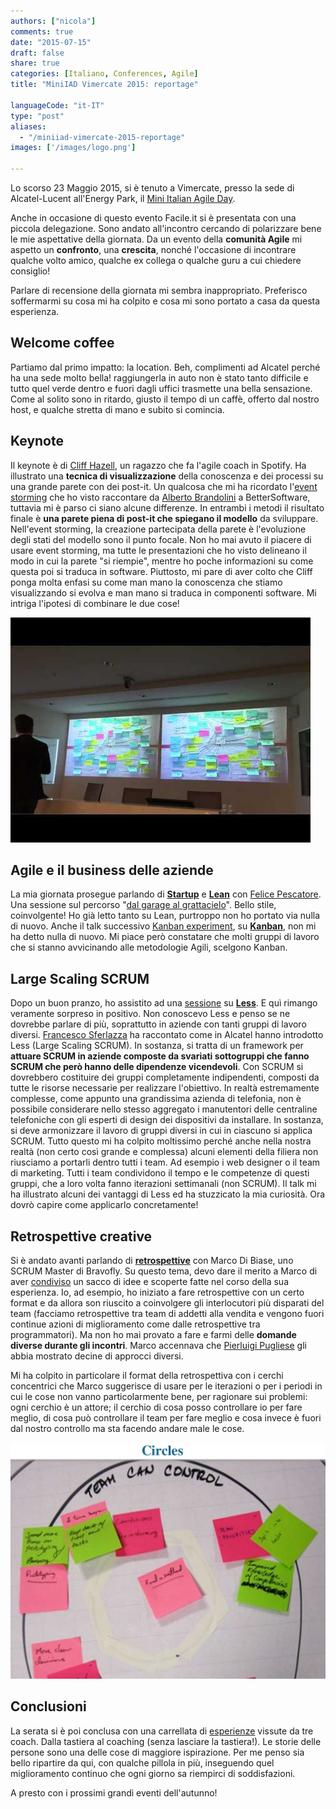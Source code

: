 ```yaml
---
authors: ["nicola"]
comments: true
date: "2015-07-15"
draft: false
share: true
categories: [Italiano, Conferences, Agile]
title: "MiniIAD Vimercate 2015: reportage"

languageCode: "it-IT"
type: "post"
aliases: 
  - "/miniiad-vimercate-2015-reportage"
images: ['/images/logo.png']

---
```


Lo scorso 23 Maggio 2015, si è tenuto a Vimercate, presso la sede di Alcatel-Lucent all'Energy Park, il [Mini Italian Agile Day](http://www.agileday.it/mini/2015/vimercate/).

Anche in occasione di questo evento Facile.it si è presentata con una piccola delegazione. Sono andato all'incontro cercando di polarizzare bene le mie aspettative della giornata. Da un evento della **comunità Agile** mi aspetto un **confronto**, una **crescita**, nonché l'occasione di incontrare qualche volto amico, qualche ex collega o qualche guru a cui chiedere consiglio!

Parlare di recensione della giornata mi sembra inappropriato. Preferisco soffermarmi su cosa mi ha colpito e cosa mi sono portato a casa da questa esperienza.

## Welcome coffee
Partiamo dal primo impatto: la location. Beh, complimenti ad Alcatel perché ha una sede molto bella! raggiungerla in auto non è stato tanto difficile e tutto quel verde dentro e fuori dagli uffici trasmette una bella sensazione. Come al solito sono in ritardo, giusto il tempo di un caffè, offerto dal nostro host, e qualche stretta di mano e subito si comincia.

## Keynote
Il keynote è di [Cliff Hazell](https://twitter.com/ixhd), un ragazzo che fa l'agile coach in Spotify. Ha illustrato una **tecnica di visualizzazione** della conoscenza e dei processi su una grande parete con dei post-it. Un qualcosa che mi ha ricordato l'[event storming](http://ziobrando.blogspot.it/2013/11/introducing-event-storming.html) che ho visto raccontare da [Alberto Brandolini](http://www.avanscoperta.it/it/author/a-brandolini/) a BetterSoftware, tuttavia mi è parso ci siano alcune differenze. In entrambi i metodi il risultato finale è **una parete piena di post-it che spiegano il modello** da sviluppare. Nell'event storming, la creazione partecipata della parete è l'evoluzione degli stati del modello sono il punto focale. Non ho mai avuto il piacere di usare event storming, ma tutte le presentazioni che ho visto delineano il modo in cui la parete "si riempie", mentre ho poche informazioni su come questa poi si traduca in software. Piuttosto, mi pare di aver colto che Cliff ponga molta enfasi su come man mano la conoscenza che stiamo visualizzando si evolva e man mano si traduca in componenti software. Mi intriga l'ipotesi di combinare le due cose!

![](/images/miniiad-vimercate-2015-reportage/visualization.jpg)

## Agile e il business delle aziende
La mia giornata prosegue parlando di **[Startup](http://www.ideastartup.it/startupzionario/)** e **[Lean](https://it.wikipedia.org/wiki/Produzione_snella)** con [Felice Pescatore](https://twitter.com/felicepescatore). Una sessione sul percorso "[dal garage al grattacielo](http://www.agileday.it/mini/2015/vimercate/#leanstartup)". Bello stile, coinvolgente! Ho già letto tanto su Lean, purtroppo non ho portato via nulla di nuovo.
Anche il talk successivo [Kanban experiment](http://www.agileday.it/mini/2015/vimercate/#Kanban_experiment), su **[Kanban](https://it.wikipedia.org/wiki/Kanban)**, non mi ha detto nulla di nuovo. Mi piace però constatare che molti gruppi di lavoro che si stanno avvicinando alle metodologie Agili, scelgono Kanban.

## Large Scaling SCRUM
Dopo un buon pranzo, ho assistito ad una [sessione](http://www.agileday.it/mini/2015/vimercate/#LeSS_Adoption) su **[Less](http://less.works/)**. E quì rimango veramente sorpreso in positivo. Non conoscevo Less e penso se ne dovrebbe parlare di più, soprattutto in aziende con tanti gruppi di lavoro diversi. [Francesco Sferlazza](https://www.youtube.com/watch?v=PTjnw9EXsD4) ha raccontato come in Alcatel hanno introdotto Less (Large Scaling SCRUM). In sostanza, si tratta di un framework per **attuare SCRUM in aziende composte da svariati sottogruppi che fanno SCRUM che però hanno delle dipendenze vicendevoli**. Con SCRUM si dovrebbero costituire dei gruppi completamente indipendenti, composti da tutte le risorse necessarie per realizzare l'obiettivo. In realtà estremamente complesse, come appunto una grandissima azienda di telefonia, non è possibile considerare nello stesso aggregato i manutentori delle centraline telefoniche con gli esperti di design dei dispositivi da installare. In sostanza, si deve armonizzare il lavoro di gruppi diversi in cui in ciascuno si applica SCRUM.
Tutto questo mi ha colpito moltissimo perché anche nella nostra realtà (non certo così grande e complessa) alcuni elementi della filiera non riusciamo a portarli dentro tutti i team. Ad esempio i web designer o il team di marketing. Tutti i team condividono il tempo e le competenze di questi gruppi, che a loro volta fanno iterazioni settimanali (non SCRUM). Il talk mi ha illustrato alcuni dei vantaggi di Less ed ha stuzzicato la mia curiosità. Ora dovrò capire come applicarlo concretamente!

## Retrospettive creative
Si è andato avanti parlando di **[retrospettive](http://retrospectivewiki.org/index.php?title=Main_Page)** con Marco Di Biase, uno SCRUM Master di Bravofly. Su questo tema, devo dare il merito a Marco di aver [condiviso](http://www.agileday.it/mini/2015/vimercate/#Miglioramento_continuo) un sacco di idee e scoperte fatte nel corso della sua esperienza. Io, ad esempio, ho iniziato a fare retrospettive con un certo format e da allora son riuscito a coinvolgere gli interlocutori più disparati del team (facciamo retrospettive tra team di addetti alla vendita e vengono fuori continue azioni di miglioramento come dalle retrospettive tra programmatori). Ma non ho mai provato a fare e farmi delle **domande diverse durante gli incontri**. Marco accennava che [Pierluigi Pugliese](https://twitter.com/p_pugliese) gli abbia mostrato decine di approcci diversi. 

Mi ha colpito in particolare il format della retrospettiva con i cerchi concentrici che Marco suggerisce di usare per le iterazioni o per i periodi in cui le cose non vanno particolarmente bene, per ragionare sui problemi: ogni cerchio è un attore; il cerchio di cosa posso controllare io per fare meglio, di cosa può controllare il team per fare meglio e cosa invece è fuori dal nostro controllo ma sta facendo andare male le cose.

![Retrospettiva con cerchi](/images/miniiad-vimercate-2015-reportage/retrospettiva-cerchi.jpg)

## Conclusioni
La serata si è poi conclusa con una carrellata di [esperienze](http://www.agileday.it/mini/2015/vimercate/#Agile_Coaches) vissute da tre coach. Dalla tastiera al coaching (senza lasciare la tastiera!). Le storie delle persone sono una delle cose di maggiore ispirazione. Per me penso sia bello ripartire da qui, con qualche pillola in più, inseguendo quel miglioramento continuo che ogni giorno sa riempirci di soddisfazioni. 

A presto con i prossimi grandi eventi dell'autunno!

